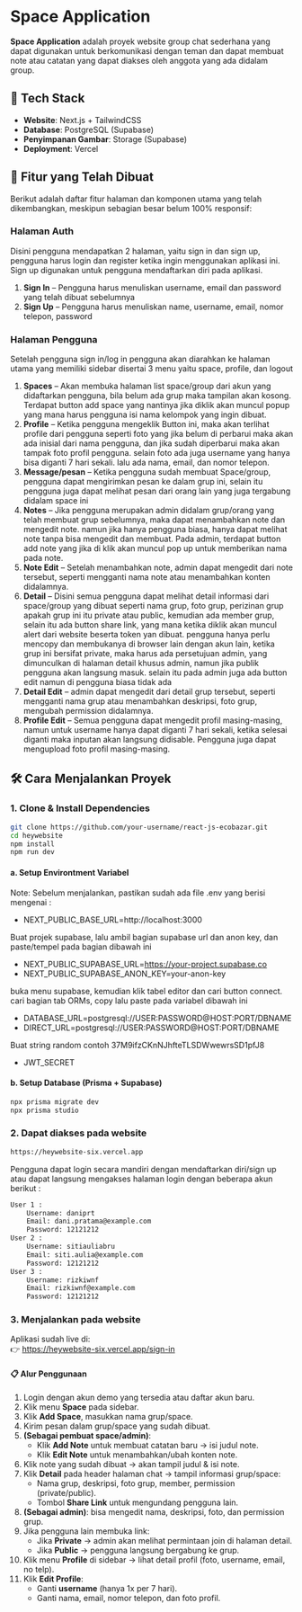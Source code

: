 # Space Application

**Space Application** adalah proyek website group chat sederhana yang dapat digunakan untuk berkomunikasi dengan teman dan dapat membuat note atau catatan yang dapat diakses oleh anggota yang ada didalam group. 

## 🔧 Tech Stack

- **Website**: Next.js + TailwindCSS
- **Database**: PostgreSQL (Supabase)
- **Penyimpanan Gambar**: Storage (Supabase)
- **Deployment**: Vercel

## 🚀 Fitur yang Telah Dibuat

Berikut adalah daftar fitur halaman dan komponen utama yang telah dikembangkan, meskipun sebagian besar belum 100% responsif:

### Halaman Auth 

Disini pengguna mendapatkan 2 halaman, yaitu sign in dan sign up, pengguna harus login dan register ketika ingin menggunakan aplikasi ini. Sign up digunakan untuk pengguna mendaftarkan diri pada aplikasi.

1. **Sign In** – Pengguna harus menuliskan username, email dan password yang telah dibuat sebelumnya
2. **Sign Up** – Pengguna harus menuliskan name, username, email, nomor telepon, password

### Halaman Pengguna
Setelah pengguna sign in/log in pengguna akan diarahkan ke halaman utama yang memiliki sidebar disertai 3 menu yaitu space, profile, dan logout

1. **Spaces** – Akan membuka halaman list space/group dari akun yang didaftarkan pengguna, bila belum ada grup maka tampilan akan kosong. Terdapat button add space yang nantinya jika diklik akan muncul popup yang mana harus pengguna isi nama kelompok yang ingin dibuat. 
2. **Profile** – Ketika pengguna mengeklik Button ini, maka akan terlihat profile dari pengguna seperti foto yang jika belum di perbarui maka akan ada inisial dari nama pengguna, dan jika sudah diperbarui maka akan tampak foto profil pengguna. selain foto ada juga username yang hanya bisa diganti 7 hari sekali. lalu ada nama, email, dan nomor telepon. 
3. **Message/pesan** – Ketika pengguna sudah membuat Space/group, pengguna dapat mengirimkan pesan ke dalam grup ini, selain itu pengguna juga dapat melihat pesan dari orang lain yang juga tergabung didalam space ini
4. **Notes** – Jika pengguna merupakan admin didalam grup/orang yang telah membuat grup sebelumnya, maka dapat menambahkan note dan mengedit note. namun jika hanya pengguna biasa, hanya dapat melihat note tanpa bisa mengedit dan membuat. Pada admin, terdapat button add note yang jika di klik akan muncul pop up untuk memberikan nama pada note.
5. **Note Edit** – Setelah menambahkan note, admin dapat mengedit dari note tersebut, seperti mengganti nama note atau menambahkan konten didalamnya.
6. **Detail** – Disini semua pengguna dapat melihat detail informasi dari space/group yang dibuat seperti nama grup, foto grup, perizinan grup apakah grup ini itu private atau public, kemudian ada member grup, selain itu ada button share link, yang mana ketika diklik akan muncul alert dari website beserta token yan dibuat. pengguna hanya perlu mencopy dan membukanya di browser lain dengan akun lain, ketika grup ini bersifat private, maka harus ada persetujuan admin, yang dimunculkan di halaman detail khusus admin, namun jika publik pengguna akan langsung masuk. selain itu pada admin juga ada button edit namun di pengguna biasa tidak ada
7. **Detail Edit** – admin dapat mengedit dari detail grup tersebut, seperti mengganti nama grup atau menambahkan deskripsi, foto grup, mengubah permission didalamnya.
8. **Profile Edit** – Semua pengguna dapat mengedit profil masing-masing, namun untuk username hanya dapat diganti 7 hari sekali, ketika selesai diganti maka inputan akan langsung didisable. Pengguna juga dapat mengupload foto profil masing-masing.

## 🛠️ Cara Menjalankan Proyek

### 1. Clone & Install Dependencies


```bash
git clone https://github.com/your-username/react-js-ecobazar.git
cd heywebsite
npm install
npm run dev
```
#### a. Setup Environtment Variabel

Note: Sebelum menjalankan, pastikan sudah ada file .env yang berisi mengenai :

- NEXT_PUBLIC_BASE_URL=http://localhost:3000

Buat projek supabase, lalu ambil bagian supabase url dan anon key, dan paste/tempel pada bagian dibawah ini

- NEXT_PUBLIC_SUPABASE_URL=https://your-project.supabase.co
- NEXT_PUBLIC_SUPABASE_ANON_KEY=your-anon-key

buka menu supabase, kemudian klik tabel editor dan cari button connect. cari bagian tab ORMs, copy lalu paste pada variabel dibawah ini

- DATABASE_URL=postgresql://USER:PASSWORD@HOST:PORT/DBNAME
- DIRECT_URL=postgresql://USER:PASSWORD@HOST:PORT/DBNAME

Buat string random contoh 37M9ifzCKnNJhfteTLSDWwewrsSD1pfJ8

- JWT_SECRET

#### b. Setup Database (Prisma + Supabase)
```bash
npx prisma migrate dev
npx prisma studio
```

### 2. Dapat diakses pada website

```bash
https://heywebsite-six.vercel.app
```

Pengguna dapat login secara mandiri dengan mendaftarkan diri/sign up atau dapat langsung mengakses halaman login dengan beberapa akun berikut : 

```bash
User 1 : 
    Username: daniprt
    Email: dani.pratama@example.com
    Password: 12121212
User 2 : 
    Username: sitiauliabru
    Email: siti.aulia@example.com
    Password: 12121212
User 3 : 
    Username: rizkiwnf
    Email: rizkiwnf@example.com
    Password: 12121212
```

### 3. Menjalankan pada website

Aplikasi sudah live di:  
👉 https://heywebsite-six.vercel.app/sign-in 

#### 📋 Alur Penggunaan
1. Login dengan akun demo yang tersedia atau daftar akun baru.
2. Klik menu **Space** pada sidebar.
3. Klik **Add Space**, masukkan nama grup/space.
4. Kirim pesan dalam grup/space yang sudah dibuat.
5. **(Sebagai pembuat space/admin)**:
   - Klik **Add Note** untuk membuat catatan baru → isi judul note.
   - Klik **Edit Note** untuk menambahkan/ubah konten note.
6. Klik note yang sudah dibuat → akan tampil judul & isi note.
7. Klik **Detail** pada header halaman chat → tampil informasi grup/space:
   - Nama grup, deskripsi, foto grup, member, permission (private/public).
   - Tombol **Share Link** untuk mengundang pengguna lain.
8. **(Sebagai admin)**: bisa mengedit nama, deskripsi, foto, dan permission grup.
9. Jika pengguna lain membuka link:
   - Jika **Private** → admin akan melihat permintaan join di halaman detail.
   - Jika **Public** → pengguna langsung bergabung ke grup.
10. Klik menu **Profile** di sidebar → lihat detail profil (foto, username, email, no telp).
11. Klik **Edit Profile**:
    - Ganti **username** (hanya 1x per 7 hari).
    - Ganti nama, email, nomor telepon, dan foto profil.

